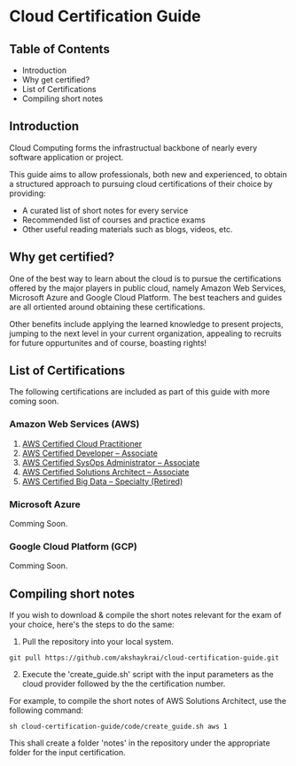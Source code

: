 # Cloud Certification Guide

## Table of Contents
- Introduction
- Why get certified?
- List of Certifications
- Compiling short notes

## Introduction

Cloud Computing forms the infrastructual backbone of nearly every software application or project. 

This guide aims to allow professionals, both new and experienced, to obtain a structured approach to pursuing cloud certifications of their choice by providing:

- A curated list of short notes for every service
- Recommended list of courses and practice exams
- Other useful reading materials such as blogs, videos, etc.

## Why get certified?

One of the best way to learn about the cloud is to pursue the certifications offered by the major players in public cloud, namely Amazon Web Services, Microsoft Azure and Google Cloud Platform. The best teachers and guides are all ortiented around obtaining these certifications.

Other benefits include applying the learned knowledge to present projects, jumping to the next level in your current organization, appealing to recruits for future oppurtunites and of course, boasting rights!

## List of Certifications

The following certifications are included as part of this guide with more coming soon.

### Amazon Web Services (AWS)

01. [AWS Certified Cloud Practitioner](aws/cloud-practitioner/README.md)
02. [AWS Certified Developer – Associate](aws/developer-associate/README.md)
03. [AWS Certified SysOps Administrator – Associate](aws/sysops-adminstrator-associate/README.md)
04. [AWS Certified Solutions Architect – Associate](aws/solutions-architect-associate/README.md)
05. [AWS Certified Big Data – Specialty (Retired)](aws/big-data-specialty/README.md)

### Microsoft Azure

Comming Soon.

### Google Cloud Platform (GCP)

Comming Soon.

## Compiling short notes

If you wish to download & compile the short notes relevant for the exam of your choice, here's the steps to do the same:

1. Pull the repository into your local system.

```
git pull https://github.com/akshaykrai/cloud-certification-guide.git
```

2. Execute the 'create_guide.sh' script with the input parameters as the cloud provider followed by the the certification number.

For example, to compile the short notes of AWS Solutions Architect, use the following command:

```
sh cloud-certification-guide/code/create_guide.sh aws 1
```

This shall create a folder 'notes' in the repository under the appropriate folder for the input certification.


